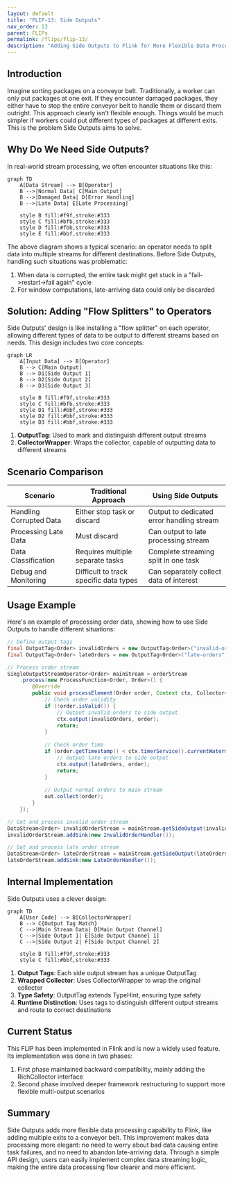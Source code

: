 ```yaml
---
layout: default
title: "FLIP-13: Side Outputs"
nav_order: 13
parent: FLIPs
permalink: /flips/flip-13/
description: "Adding Side Outputs to Flink for More Flexible Data Processing"
---
```


## Introduction

Imagine sorting packages on a conveyor belt. Traditionally, a worker can only put packages at one exit. If they encounter damaged packages, they either have to stop the entire conveyor belt to handle them or discard them outright. This approach clearly isn't flexible enough. Things would be much simpler if workers could put different types of packages at different exits. This is the problem Side Outputs aims to solve.

## Why Do We Need Side Outputs?

In real-world stream processing, we often encounter situations like this:

```mermaid
graph TD
    A[Data Stream] --> B[Operator]
    B -->|Normal Data| C[Main Output]
    B -->|Damaged Data| D[Error Handling]
    B -->|Late Data| E[Late Processing]
    
    style B fill:#f9f,stroke:#333
    style C fill:#bfb,stroke:#333
    style D fill:#fbb,stroke:#333
    style E fill:#bbf,stroke:#333
```

The above diagram shows a typical scenario: an operator needs to split data into multiple streams for different destinations. Before Side Outputs, handling such situations was problematic:
1. When data is corrupted, the entire task might get stuck in a "fail->restart->fail again" cycle
2. For window computations, late-arriving data could only be discarded

## Solution: Adding "Flow Splitters" to Operators

Side Outputs' design is like installing a "flow splitter" on each operator, allowing different types of data to be output to different streams based on needs. This design includes two core concepts:

```mermaid
graph LR
    A[Input Data] --> B[Operator]
    B --> C[Main Output]
    B --> D1[Side Output 1]
    B --> D2[Side Output 2]
    B --> D3[Side Output 3]
    
    style B fill:#f9f,stroke:#333
    style C fill:#bfb,stroke:#333
    style D1 fill:#bbf,stroke:#333
    style D2 fill:#bbf,stroke:#333
    style D3 fill:#bbf,stroke:#333
```

1. **OutputTag**: Used to mark and distinguish different output streams
2. **CollectorWrapper**: Wraps the collector, capable of outputting data to different streams

## Scenario Comparison

| Scenario | Traditional Approach | Using Side Outputs |
|----------|-------------------|------------------|
| Handling Corrupted Data | Either stop task or discard | Output to dedicated error handling stream |
| Processing Late Data | Must discard | Can output to late processing stream |
| Data Classification | Requires multiple separate tasks | Complete streaming split in one task |
| Debug and Monitoring | Difficult to track specific data types | Can separately collect data of interest |

## Usage Example

Here's an example of processing order data, showing how to use Side Outputs to handle different situations:

```java
// Define output tags
final OutputTag<Order> invalidOrders = new OutputTag<Order>("invalid-orders") {};
final OutputTag<Order> lateOrders = new OutputTag<Order>("late-orders") {};

// Process order stream
SingleOutputStreamOperator<Order> mainStream = orderStream
    .process(new ProcessFunction<Order, Order>() {
        @Override
        public void processElement(Order order, Context ctx, Collector<Order> out) {
            // Check order validity
            if (!order.isValid()) {
                // Output invalid orders to side output
                ctx.output(invalidOrders, order);
                return;
            }
            
            // Check order time
            if (order.getTimestamp() < ctx.timerService().currentWatermark()) {
                // Output late orders to side output
                ctx.output(lateOrders, order);
                return;
            }
            
            // Output normal orders to main stream
            out.collect(order);
        }
    });

// Get and process invalid order stream
DataStream<Order> invalidOrderStream = mainStream.getSideOutput(invalidOrders);
invalidOrderStream.addSink(new InvalidOrderHandler());

// Get and process late order stream
DataStream<Order> lateOrderStream = mainStream.getSideOutput(lateOrders);
lateOrderStream.addSink(new LateOrderHandler());
```

## Internal Implementation

Side Outputs uses a clever design:

```mermaid
graph TD
    A[User Code] --> B[CollectorWrapper]
    B --> C{Output Tag Match}
    C -->|Main Stream Data| D[Main Output Channel]
    C -->|Side Output 1| E[Side Output Channel 1]
    C -->|Side Output 2| F[Side Output Channel 2]
    
    style B fill:#f9f,stroke:#333
    style C fill:#bbf,stroke:#333
```

1. **Output Tags**: Each side output stream has a unique OutputTag
2. **Wrapped Collector**: Uses CollectorWrapper to wrap the original collector
3. **Type Safety**: OutputTag extends TypeHint, ensuring type safety
4. **Runtime Distinction**: Uses tags to distinguish different output streams and route to correct destinations

## Current Status

This FLIP has been implemented in Flink and is now a widely used feature. Its implementation was done in two phases:
1. First phase maintained backward compatibility, mainly adding the RichCollector interface
2. Second phase involved deeper framework restructuring to support more flexible multi-output scenarios

## Summary

Side Outputs adds more flexible data processing capability to Flink, like adding multiple exits to a conveyor belt. This improvement makes data processing more elegant: no need to worry about bad data causing entire task failures, and no need to abandon late-arriving data. Through a simple API design, users can easily implement complex data streaming logic, making the entire data processing flow clearer and more efficient.
